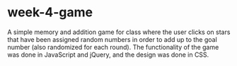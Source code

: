# week-4-game

A simple memory and addition game for class where the user clicks on stars that have been assigned random numbers in order to add up to the goal number (also randomized for each round).  The functionality of the game was done in JavaScript and jQuery, and the design was done in CSS.
